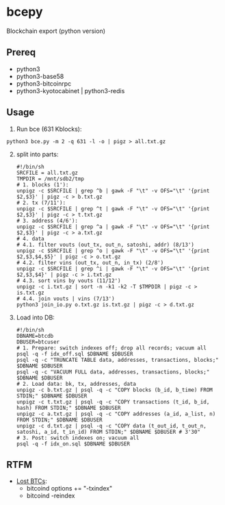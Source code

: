 # bcepy
Blockchain export (python version)

## Prereq
- python3
- python3-base58
- python3-bitcoinrpc
- python3-kyotocabinet | python3-redis

## Usage
1. Run bce (631 Kblocks):
  ```
  python3 bce.py -m 2 -q 631 -l -o | pigz > all.txt.gz
  ```
2. split into parts:

	```
	#!/bin/sh
	SRCFILE = all.txt.gz
	TMPDIR = /mnt/sdb2/tmp
	# 1. blocks (1'):
	unpigz -c $SRCFILE | grep ^b | gawk -F "\t" -v OFS="\t" '{print $2,$3}' | pigz -c > b.txt.gz
	# 2. tx (7/11'):
	unpigz -c $SRCFILE | grep ^t | gawk -F "\t" -v OFS="\t" '{print $2,$3}' | pigz -c > t.txt.gz
	# 3. address (4/6'):
	unpigz -c $SRCFILE | grep ^a | gawk -F "\t" -v OFS="\t" '{print $2,$3}' | pigz -c > a.txt.gz
	# 4. data
	# 4.1. filter vouts (out_tx, out_n, satoshi, addr) (8/13')
	unpigz -c $SRCFILE | grep ^o | gawk -F "\t" -v OFS="\t" '{print $2,$3,$4,$5}' | pigz -c > o.txt.gz
	# 4.2. filter vins (out_tx, out_n, in_tx) (2/8')
	unpigz -c $SRCFILE | grep ^i | gawk -F "\t" -v OFS="\t" '{print $2,$3,$4}' | pigz -c > i.txt.gz
	# 4.3. sort vins by vouts (11/12')
	unpigz -c i.txt.gz | sort -n -k1 -k2 -T $TMPDIR | pigz -c > is.txt.gz
	# 4.4. join vouts | vins (7/13')
	python3 join_io.py o.txt.gz is.txt.gz | pigz -c > d.txt.gz
	```
3. Load into DB:

	```
	#!/bin/sh
	DBNAME=btcdb
	DBUSER=btcuser
	# 1. Prepare: switch indexes off; drop all records; vacuum all
	psql -q -f idx_off.sql $DBNAME $DBUSER
	psql -q -c "TRUNCATE TABLE data, addresses, transactions, blocks;" $DBNAME $DBUSER
	psql -q -c "VACUUM FULL data, addresses, transactions, blocks;" $DBNAME $DBUSER
	# 2. Load data: bk, tx, addresses, data
	unpigz -c b.txt.gz | psql -q -c "COPY blocks (b_id, b_time) FROM STDIN;" $DBNAME $DBUSER
	unpigz -c t.txt.gz | psql -q -c "COPY transactions (t_id, b_id, hash) FROM STDIN;" $DBNAME $DBUSER
	unpigz -c a.txt.gz | psql -q -c "COPY addresses (a_id, a_list, n) FROM STDIN;" $DBNAME $DBUSER
	unpigz -c d.txt.gz | psql -q -c "COPY data (t_out_id, t_out_n, satoshi, a_id, t_in_id) FROM STDIN;" $DBNAME $DBUSER # 3'30"
	# 3. Post: switch indexes on; vacuum all
	psql -q -f idx_on.sql $DBNAME $DBUSER
	```

## RTFM

- [Lost BTCs](https://blog.okcoin.com/2020/05/12/btc-developer-asks-where-are-the-coins/):
  - bitcoind options += "-txindex"
  - bitcoind -reindex
